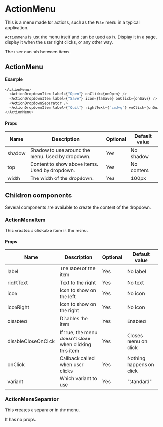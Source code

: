 # ActionMenu

This is a menu made for actions, such as the `File` menu in a
typical application.

`ActionMenu` is just the menu itself and can be used as is.
Display it in a page, display it when the user right clicks,
or any other way.

The user can tab between items.

## ActionMenu

#### Example

```js
<ActionMenu>
  <ActionDropdownItem label={"Open"} onClick={onOpen} />
  <ActionDropdownItem label={"Save"} icon={faSave} onClick={onSave} />
  <ActionDropdownSeparator />
  <ActionDropdownItem label={"Quit"} rightText={"cmd+q"} onClick={onQuit} />
</ActionMenu>
```

#### Props

| Name   | Description                                      | Optional | Default value |
| ------ | ------------------------------------------------ | -------- | ------------- |
| shadow | Shadow to use around the menu. Used by dropdown. | Yes      | No shadow     |
| top    | Content to show above items. Used by dropdown.   | Yes      | No content.   |
| width  | The width of the dropdown.                       | Yes      | 180px         |

## Children components

Several components are available to create the content of the dropdown.

### ActionMenuItem

This creates a clickable item in the menu.

#### Props

| Name                | Description                                             | Optional | Default value            |
| ------------------- | ------------------------------------------------------- | -------- | ------------------------ |
| label               | The label of the item                                   | Yes      | No label                 |
| rightText           | Text to the right                                       | Yes      | No text                  |
| icon                | Icon to show on the left                                | Yes      | No icon                  |
| iconRight           | Icon to show on the right                               | Yes      | No icon                  |
| disabled            | Disables the item                                       | Yes      | Enabled                  |
| disableCloseOnClick | If true, the menu doesn't close when clicking this item | Yes      | Closes menu on click     |
| onClick             | Callback called when user clicks                        | Yes      | Nothing happens on click |
| variant             | Which variant to use                                    | Yes      | "standard"               |

### ActionMenuSeparator

This creates a separator in the menu.

It has no props.
